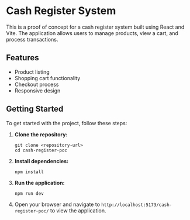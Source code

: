 # Cash Register System

This is a proof of concept for a cash register system built using React and Vite. The application allows users to manage products, view a cart, and process transactions.

## Features

- Product listing
- Shopping cart functionality
- Checkout process
- Responsive design

## Getting Started

To get started with the project, follow these steps:

1. **Clone the repository:**
   ```
   git clone <repository-url>
   cd cash-register-poc
   ```

2. **Install dependencies:**
   ```
   npm install
   ```

3. **Run the application:**
   ```
   npm run dev
   ```

4. Open your browser and navigate to `http://localhost:5173/cash-register-poc/` to view the application.
